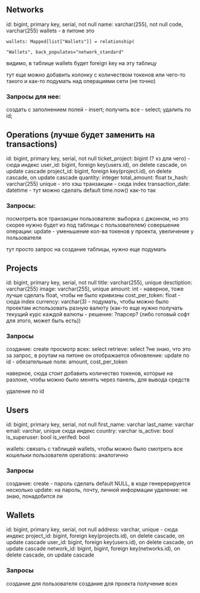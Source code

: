 ## Networks
id: bigint, primary key, serial, not null
name: varchar(255), not null
code, varchar(255)
wallets - в питоне это 
```
wallets: Mapped[list["Wallets"]] = relationship(

"Wallets", back_populates="network_standard"
```
видимо, в таблице wallets будет foreign key на эту таблицу

тут еще можно добавить колонку с количеством токенов или чего-то такого и как-то подумать над операциями  сети (не точно)

### Запросы для нее:
создать с заполнением полей - insert;
получить все - select;
удалить по id;

## Operations (лучше будет заменить на transactions)
id: bigint, primary key, serial, not null
ticket_project: bigint (? хз для чего) - сюда индекс
user_id: bigint, foreign key(users.id), on delete cascade, on update cascade
project_id: bigint,  foreign key(project.id), on delete cascade, on update cascade
quantity: integer
total_amount: float
tx_hash: varchar(255) unique - это хэш транзакции - сюда index
transaction_date: datetime - тут можно сделать default time.now() как-то так

### Запросы: 
посмотреть все транзакции пользователя: выборка с джоином, но это скорее нужно будет из под таблицы с пользователем)
совершение операции: update - уменьшение кол-ва токенов у проекта, увеличение у пользователя

тут просто запрос на создание таблицы, нужно еще подумать

## Projects
id: bigint, primary key, serial, not null
title: varchar(255), unique
desctiption: varchar(255)
image: varchar(255), unique
amount: int - наверное, тоже лучше сделать float, чтобы не было кривизны
cost_per_token: float - сюда index
currency: varchar(3) - подумать, чтобы можно было проектам использовать разную валюту
(как-то еще нужно получать текущий курс каждой валюты - решение: ?парсер? (либо готовый софт для этого, может быть есть))

### Запросы
создание: create
просмотр всех: select 
retrieve: select ?не знаю, что это за запрос, в роутам на питоне он отображается
обновление: update по id - обязательные поля: amount, cost_per_token

наверное, сюда стоит добавить количество токенов, которые на разлоке, чтобы можно было менять через панель, для вывода средств

удаление по id
## Users
id: bigint, primary key, serial, not null
first_name: varchar
last_name: varchar
email: varchar, unique сюда индекс
country: varchar
is_active: bool
is_superuser: bool
is_verifed: bool

wallets: связать с таблицей wallets, чтобы можно было смотреть все кошельки пользователя
operations: аналогично

### Запросы

создание: create - пароль сделать default NULL, в коде генерерируется
несколько update: на пароль, почту, личной информации
удаление: не знаю, понадобится ли

## Wallets
id: bigint, primary key, serial, not null
address: varchar, unique - сюда индекс
project_id: bigint, foreign key(projects.id), on delete cascade, on update cascade
user_id: bigint, foreign key(users.id), on delete cascade, on update cascade
network_id: bigint, bigint, foreign key(networks.id), on delete cascade, on update cascade

### Запросы 
создание для пользователя
создание для проекта
получение всех